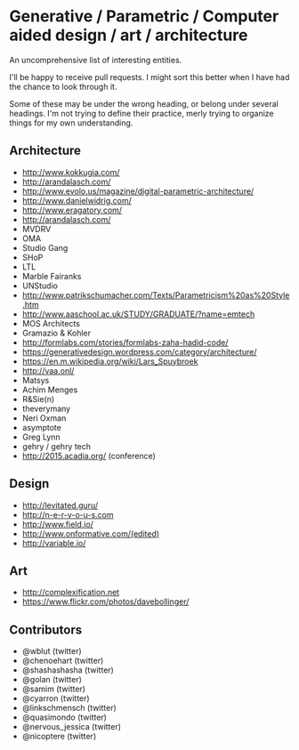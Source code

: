 # Generative / Parametric / Computer aided design / art / architecture

An uncomprehensive list of interesting entities.

I'll be happy to receive pull requests. I might sort this better when I have had the chance to look through it. 

Some of these may be under the wrong heading, or belong under several headings. I'm not trying to define their practice, merly trying to organize things for my own understanding.


## Architecture

 - http://www.kokkugia.com/
 - http://arandalasch.com/
 - http://www.evolo.us/magazine/digital-parametric-architecture/
 - http://www.danielwidrig.com/
 - http://www.eragatory.com/
 - http://arandalasch.com/
 - MVDRV
 - OMA
 - Studio Gang
 - SHoP
 - LTL 
 - Marble Fairanks
 - UNStudio
 - http://www.patrikschumacher.com/Texts/Parametricism%20as%20Style.htm
 - http://www.aaschool.ac.uk/STUDY/GRADUATE/?name=emtech
 - MOS Architects
 - Gramazio & Kohler
 - http://formlabs.com/stories/formlabs-zaha-hadid-code/
 - https://generativedesign.wordpress.com/category/architecture/
 - https://en.m.wikipedia.org/wiki/Lars_Spuybroek
 - http://vaa.onl/
 - Matsys
 - Achim Menges
 - R&Sie(n)
 - theverymany
 - Neri Oxman
 - asymptote
 - Greg Lynn
 - gehry / gehry tech
 - http://2015.acadia.org/ (conference)


## Design

 - http://levitated.guru/
 - http://n-e-r-v-o-u-s.com
 - http://www.field.io/
 - http://www.onformative.com/(edited)
 - http://variable.io/


## Art
 - http://complexification.net
 - https://www.flickr.com/photos/davebollinger/


## Contributors 

 - @wblut (twitter)
 - @chenoehart (twitter)
 - @shashashasha (twitter)
 - @golan (twitter)
 - @samim (twitter)
 - @cyarron (twitter)
 - @linkschmensch (twitter)
 - @quasimondo (twitter)
 - @nervous_jessica (twitter)
 - @nicoptere (twitter)

